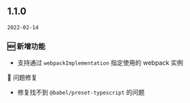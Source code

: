 ## 1.1.0

`2022-02-14`

### 🆕 新增功能

- 支持通过 `webpackImplementation` 指定使用的 webpack 实例

🐛 问题修复

- 修复找不到 `@babel/preset-typescript` 的问题
